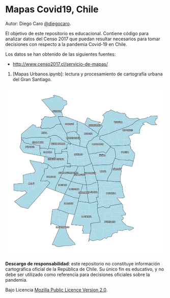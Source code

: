 # Mapas Covid19, Chile

Autor: Diego Caro [@diegocaro](http://twitter.com/diegocaro/).

El objetivo de este repositorio es educacional. Contiene código para analizar
datos del Censo 2017 que puedan resultar necesarios para tomar decisiones
con respecto a la pandemia Covid-19 en Chile.

Los datos se han obtenido de las siguientes fuentes:
- http://www.censo2017.cl/servicio-de-mapas/



1. [Mapas Urbanos.ipynb]: lectura y procesamiento de cartografía urbana del Gran Santiago.

![Cartografía Urbana Gran Santiago](images/urban_stgo.png)

**Descargo de responsabilidad**: este repositorio no constituye información cartográfica oficial de la República de Chile. Su único fin es educativo, y no debe ser utilizado como referencia para decisiones oficiales sobre la pandemia.

Bajo Licencia [Mozilla Public Licence Version 2.0](https://mozilla.org/MPL/2.0/).